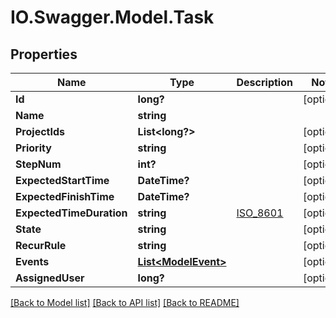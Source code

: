 # IO.Swagger.Model.Task
## Properties

Name | Type | Description | Notes
------------ | ------------- | ------------- | -------------
**Id** | **long?** |  | [optional] 
**Name** | **string** |  | 
**ProjectIds** | **List&lt;long?&gt;** |  | [optional] 
**Priority** | **string** |  | [optional] 
**StepNum** | **int?** |  | [optional] 
**ExpectedStartTime** | **DateTime?** |  | [optional] 
**ExpectedFinishTime** | **DateTime?** |  | [optional] 
**ExpectedTimeDuration** | **string** | [ISO_8601](https://en.wikipedia.org/wiki/ISO_8601#Durations) | [optional] 
**State** | **string** |  | [optional] 
**RecurRule** | **string** |  | [optional] 
**Events** | [**List&lt;ModelEvent&gt;**](ModelEvent.md) |  | [optional] 
**AssignedUser** | **long?** |  | [optional] 

[[Back to Model list]](../README.md#documentation-for-models) [[Back to API list]](../README.md#documentation-for-api-endpoints) [[Back to README]](../README.md)

